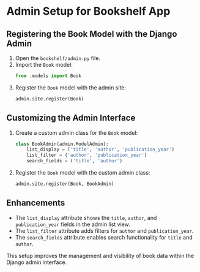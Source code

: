 # Admin Setup for Bookshelf App

## Registering the Book Model with the Django Admin

1. Open the `bookshelf/admin.py` file.
2. Import the `Book` model:
    ```python
    from .models import Book
    ```
3. Register the `Book` model with the admin site:
    ```python
    admin.site.register(Book)
    ```

## Customizing the Admin Interface

1. Create a custom admin class for the `Book` model:
    ```python
    class BookAdmin(admin.ModelAdmin):
        list_display = ('title', 'author', 'publication_year')
        list_filter = ('author', 'publication_year')
        search_fields = ('title', 'author')
    ```
2. Register the `Book` model with the custom admin class:
    ```python
    admin.site.register(Book, BookAdmin)
    ```

## Enhancements

- The `list_display` attribute shows the `title`, `author`, and `publication_year` fields in the admin list view.
- The `list_filter` attribute adds filters for `author` and `publication_year`.
- The `search_fields` attribute enables search functionality for `title` and `author`.

This setup improves the management and visibility of book data within the Django admin interface.
```